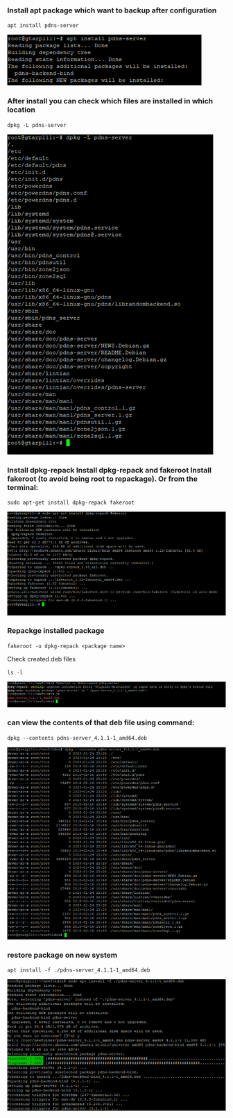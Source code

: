 ### Install apt package which want to backup after configuration
```
apt install pdns-server
```
![Install pdns-server](https://github.com/shamim4s/Backup-Installed-Packages/blob/master/images/install%20pdns.png?raw=true)



### After install you can check which files are installed in which location
```
dpkg -L pdns-server
```
![check which files are installed](https://github.com/shamim4s/Backup-Installed-Packages/blob/master/images/dpkg%20L%20pnds.png?raw=true)



### Install dpkg-repack Install dpkg-repack and fakeroot Install fakeroot (to avoid being root to repackage). Or from the terminal:
```
sudo apt-get install dpkg-repack fakeroot
```
![Install dpkg-repack Install dpkg-repack and fakeroot](https://github.com/shamim4s/Backup-Installed-Packages/blob/master/images/install%20dpkg%20fakeroot.png?raw=true)


### Repackge installed package
```
fakeroot -u dpkg-repack <package name>
```
Check created deb files
```
ls -l
```
![Repackge installed package](https://github.com/shamim4s/Backup-Installed-Packages/blob/master/images/create%20deb%20and%20check.png?raw=true)



### can view the contents of that deb file using command:
```
dpkg --contents pdns-server_4.1.1-1_amd64.deb
```
![iew the contents of that deb file](https://github.com/shamim4s/Backup-Installed-Packages/blob/master/images/dpkg%20contents%20packages.png?raw=true)


### restore package on new system 
```
apt install -f ./pdns-server_4.1.1-1_amd64.deb
```
![restore package on new system](https://github.com/shamim4s/Backup-Installed-Packages/blob/master/images/install%20deb%20file.png?raw=true)

